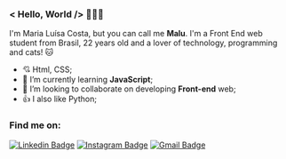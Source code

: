 ### < Hello, World /> 🙋🏻✨

I'm Maria Luísa Costa, but you can call me **Malu**. I'm a Front End web student from Brasil, 22 years old and a lover of technology, programming and cats! 🐱

- 💘 Html, CSS;
- 🌱 I’m currently learning **JavaScript**; 
- 👯 I’m looking to collaborate on developing **Front-end** web;
- 👍 I also like Python;


### Find me on:

[![Linkedin Badge](https://img.shields.io/badge/-maluhcosta-hotpink?style=flat-square&logo=Linkedin&logoColor=deeppink&link=https://www.linkedin.com/in/maluhcosta/)](https://www.linkedin.com/in/maluhcosta/) 
[![Instagram Badge](https://img.shields.io/badge/-maluhcosta-violet?style=flat-square&logo=Instagram&logoColor=purple&link=https://www.instagram.com/maluhcosta/)](https://www.instagram.com/maluhcosta/)
[![Gmail Badge](https://img.shields.io/badge/-malu.olicosta@gmail.com-red?style=flat-square&logo=Gmail&logoColor=darkred&link=https://www.instagram.com/maluhcosta/)](https://mail.google.com/mail/u/0/#inbox?compose=DmwnWrRtsVxCGdqhLJdSBQrQDlMncKLQtZHBFVTmHWhJDQsmzJFwJVhJDwxqbHvQkcvwCNnNvBnl)
